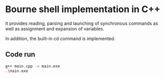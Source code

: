 # Bourne shell implementation in C++

It provides reading, parsing and launching of synchronous commands as well as assignment and expansion of variables.

In addition, the built-in cd command is implemented.

## Code run ##

```bash
g++ main.cpp -o main.exe
.\main.exe
```